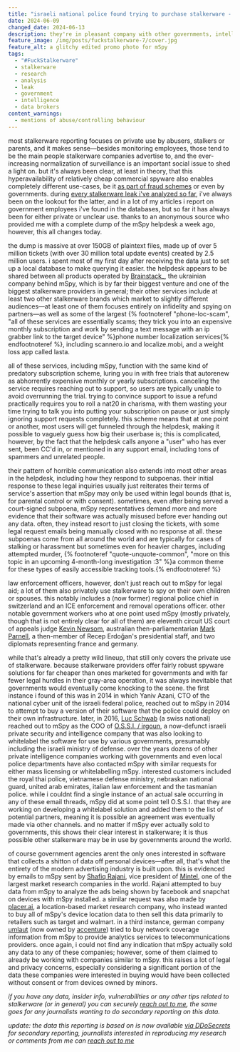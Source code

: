 ```yaml
---
title: "israeli national police found trying to purchase stalkerware - #FuckStalkerware pt. 7"
date: 2024-06-09
changed_date: 2024-06-13
description: they're in pleasant company with other governments, intelligence companies, and data brokers
feature_image: /img/posts/fuckstalkerware-7/cover.jpg
feature_alt: a glitchy edited promo photo for mSpy
tags:
  - "#FuckStalkerware"
  - stalkerware
  - research
  - analysis
  - leak
  - government
  - intelligence
  - data brokers
content_warnings:
  - mentions of abuse/controlling behaviour
---
```


most stalkerware reporting focuses on private use by abusers, stalkers or parents, and it makes sense—besides monitoring employees, those tend to be the main people stalkerware companies advertise to, and the ever-increasing normalization of surveillance is an important social issue to shed a light on. but it's always been clear, at least in theory, that this hyperavailability of relatively cheap commercial spyware also enables completely different use-cases, be it [as part of fraud schemes](/posts/wyndham-defrauded/) or even by governments. during [every stalkerware leak i've analyzed so far](/posts/tagged/fuckstalkerware/), i've always been on the lookout for the latter, and in a lot of my articles i report on government employees i've found in the databases, but so far it has always been for either private or unclear use. thanks to an anonymous source who provided me with a complete dump of the mSpy helpdesk a week ago, however, this all changes today.

the dump is massive at over 150GB of plaintext files, made up of over 5 million tickets (with over 30 million total update events) created by 2.5 million users. i spent most of my first day after receiving the data just to set up a local database to make querying it easier. the helpdesk appears to be shared between all products operated by [Brainstack\_](https://www.brainstack.team/), the ukrainian company behind mSpy, which is by far their biggest venture and one of the biggest stalkerware providers in general; their other services include at least two other stalkerware brands which market to slightly different audiences—at least one of them focuses entirely on infidelity and spying on partners—as well as some of the largest {% footnoteref "phone-loc-scam", "all of these services are essentially scams; they trick you into an expensive monthly subscription and work by sending a text message with an ip grabber link to the target device" %}phone number localization services{% endfootnoteref %}, including scannero.io and localize.mobi, and a weight loss app called lasta.

all of these services, including mSpy, function with the same kind of predatory subscription scheme, luring you in with free trials that autorenew as abhorrently expensive monthly or yearly subscriptions. canceling the service requires reaching out to support, so users are typically unable to avoid overrunning the trial. trying to convince support to issue a refund practically requires you to roll a nat20 in charisma, with them wasting your time trying to talk you into putting your subscription on pause or just simply ignoring support requests completely. this scheme means that at one point or another, most users will get funneled through the helpdesk, making it possible to vaguely guess how big their userbase is; this is complicated, however, by the fact that the helpdesk calls anyone a "user" who has ever sent, been CC'd in, or mentioned in any support email, including tons of spammers and unrelated people.

their pattern of horrible communication also extends into most other areas in the helpdesk, including how they respond to subpoenas. their initial response to these legal inquiries usually just reiterates their terms of service's assertion that mSpy may only be used within legal bounds (that is, for parental control or with consent). sometimes, even after being served a court-signed subpoena, mSpy representatives demand more and more evidence that their software was actually misused before ever handing out any data. often, they instead resort to just closing the tickets, with some legal request emails being manually closed with no response at all. these subpoenas come from all around the world and are typically for cases of stalking or harassment but sometimes even for heavier charges, including attempted murder, {% footnoteref "quote-unquote-common", "more on this topic in an upcoming 4-month-long investigation :3" %}a common theme for these types of easily accessible tracking tools.{% endfootnoteref %}

law enforcement officers, however, don't just reach out to mSpy for legal aid; a lot of them also privately use stalkerware to spy on their own children or spouses. this notably includes a (now former) regional police chief in switzerland and an ICE enforcement and removal operations officer. other notable government workers who at one point used mSpy (mostly privately, though that is not entirely clear for all of them) are eleventh circuit US court of appeals judge [Kevin Newsom](https://en.wikipedia.org/wiki/Kevin_Newsom), australian then-parliamentarian [Mark Parnell](https://en.wikipedia.org/wiki/Mark_Parnell), a then-member of Recep Erdoğan's presidential staff, and two diplomats representing france and germany.

while that's already a pretty wild lineup, that still only covers the private use of stalkerware. because stalkerware providers offer fairly robust spyware solutions for far cheaper than ones marketed for governments and with far fewer legal hurdles in their gray-area operation, it was always inevitable that governments would eventually come knocking to the scene. the first instance i found of this was in 2014 in which Yaniv Azani, CTO of the national cyber unit of the israeli federal police, reached out to mSpy in 2014 to attempt to buy a version of their software that the police could deploy on their own infrastructure. later, in 2016, [Luc Schwab](https://www.linkedin.com/in/luc-schwab-66691880/) (a swiss national) reached out to mSpy as the COO of [O.S.S.I. / irgoun](https://web.archive.org/web/20190119065628/https://irgoun.org.il/), a now-defunct israeli private security and intelligence company that was also looking to whitelabel the software for use by various governments, presumably including the israeli ministry of defense. over the years dozens of other private intelligence companies working with governments and even local police departments have also contacted mSpy with similar requests for either mass licensing or whitelabelling mSpy. interested customers included the royal thai police, vietnamese defense ministry, nebraskan national guard, united arab emirates, italian law enforcement and the tasmanian police. while i couldnt find a single instance of an actual sale occurring in any of these email threads, mSpy did at some point tell O.S.S.I. that they are working on developing a whitelabel solution and added them to the list of potential partners, meaning it is possible an agreement was eventually made via other channels. and no matter if mSpy ever actually sold to governments, this shows their clear interest in stalkerware; it is thus possible other stalkerware may be in use by governments around the world.

of course government agencies arent the only ones interested in software that collects a shitton of data off personal devices—after all, that's what the entirety of the modern advertising industry is built upon. this is evidenced by emails to mSpy sent by [Shafiq Rajani](https://www.linkedin.com/in/shafiqrajani/), vice president of [Mintel](https://en.wikipedia.org/wiki/Mintel), one of the largest market research companies in the world. Rajani attempted to buy data from mSpy to analyze the ads being shown by facebook and snapchat on devices with mSpy installed. a similar request was also made by [placer.ai](https://placer.ai), a location-based market research company, who instead wanted to buy all of mSpy's device location data to then sell this data primarily to retailers such as target and walmart. in a third instance, german company [umlaut](https://de.wikipedia.org/wiki/Umlaut_(Unternehmen)) (now owned by [accenture](https://en.wikipedia.org/wiki/Accenture)) tried to buy network coverage information from mSpy to provide analytics services to telecommunications providers. once again, i could not find any indication that mSpy actually sold any data to any of these companies; however, some of them claimed to already be working with companies similar to mSpy. this raises a lot of legal and privacy concerns, especially considering a significant portion of the data these companies were interested in buying would have been collected without consent or from devices owned by minors.

*if you have any data, insider info, vulnerabilities or any other tips related to stalkerware (or in general) you can securely [reach out to me](/contact), the same goes for any journalists wanting to do secondary reporting on this data.*

*update: the data this reporting is based on is now available [via DDoSecrets](https://ddosecrets.com/wiki/MSpy) for secondary reporting, journalists interested in reproducing my research or comments from me can [reach out to me](/contact)*